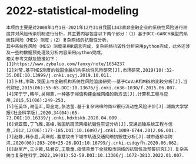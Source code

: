 # 2022-statistical-modeling
    本项目主要是对2008年1月1日-2021年12月31日我国1343家非金融企业的系统性风险进行测度并对风险传染机制进行分析，其主要内容包含以下两个部分：（1）基于DCC-GARCH模型的系统性风险（MES）测度；（2）复杂网络的抗毁性分析。
    其中系统性风险（MES）测度采用R语言完成，复杂网络抗毁性分析采用python完成，此外还涉及一些的数据预处理及分析内容采用python完成。
    相关参考文献及链接如下：
    [1]https://www.zybuluo.com/fanxy/note/1654237
    [2]刘莹.基于MES测度的我国金融机构系统性风险研究[J].市场研究,2019(10):32-35.DOI:10.13999/j.cnki.scyj.2019.10.011.
    [3]卜林,李政.我国上市金融机构系统性风险溢出研究——基于CoVaR和MES的比较分析[J].当代财经,2015(06):55-65.DOI:10.13676/j.cnki.cn36-1030/f.2015.06.007.
    [4]宋宁宁,韩华,吴翎燕.一种基于阈值构建金融网络的新方法[J].计算机工程与应用,2015,51(06):249-253.
    [5]任英华,谢佳汇,周金龙,张洁莹.基于复杂网络的商业银行流动性风险评价[J].湖南大学学报(社会科学版),2020,34(04):65-73.DOI:10.16339/j.cnki.hdxbskb.2020.04.009.
    [6]党亚茹,丁飞雅,高峰.我国航班流网络抗毁性实证分析[J].交通运输系统工程与信息,2012,12(06):177-185.DOI:10.16097/j.cnki.1009-6744.2012.06.001.
    [7]赵静,韩永启,周继彪.蓄意攻击下城市轨道交通网络抗毁性分析[J].城市道桥与防洪,2020(06):203-206+25-26.DOI:10.16799/j.cnki.csdqyfh.2020.06.062.
    [8]赵军产,王少薇,陆君安,王敬童.疫情背景下全球股市网络的抗毁性及预警研究[J].复杂系统与复杂性科学,2022,19(01):52-59.DOI:10.13306/j.1672-3813.2022.01.007.